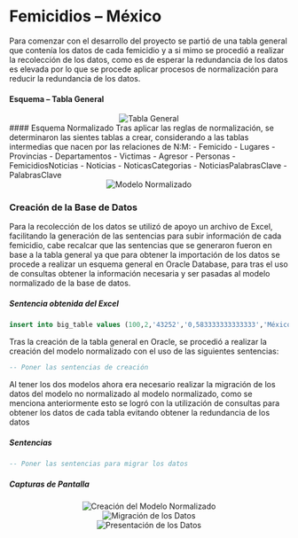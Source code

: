 # Femicidios – México 
Para comenzar con el desarrollo del proyecto se partió de una tabla general que contenía los datos de cada femicidio y a si mimo se procedió a realizar la recolección de los datos, como es de esperar la redundancia de los datos es elevada por lo que se procede aplicar procesos de normalización para reducir la redundancia de los datos.
#### Esquema – Tabla General
<div style="text-align:center"><img src="https://raw.githubusercontent.com/jahurtadod/femisidios-db/master/sql/tablaGeneral.png"
     alt="Tabla General"/></div>
#### Esquema Normalizado
Tras aplicar las reglas de normalización, se determinaron las sientes tablas a crear, considerando a las tablas intermedias que nacen por las relaciones de N:M:
-	Femicido
-	Lugares 
-	Provincias
-	Departamentos
-	Victimas
-	Agresor
-	Personas
-	FemicidiosNoticias
-	Noticias
-	NoticasCategorias
-	NoticiasPalabrasClave
-	PalabrasClave

<div style="text-align:center"><img src="https://raw.githubusercontent.com/jahurtadod/femisidios-db/master/sql/tablaNormalizada.png"
    alt="Modelo Normalizado"/></div>

### Creación de la Base de Datos
Para la recolección de los datos se utilizó de apoyo un archivo de Excel, facilitando la generación de las sentencias para subir información de cada femicidio, cabe recalcar que las sentencias que se generaron fueron en base a la tabla general ya que para obtener la importación de los datos se procede a realizar un esquema general en Oracle Database, para tras el uso de consultas obtener la información necesaria y ser pasadas al modelo normalizado de la base de datos.
##### Sentencia obtenida del Excel
```SQL
insert into big_table values (100,2,'43252','0,583333333333333','México','Buena Vista de la Salud','Chilpancingo de los Bravo','Guerrero','Fue herida a balazos por su pareja sentimental en el interior de su domicilio','Lambertina','Jiménez Ramírez','','Mexicana','',2101,'Aníbal Ignacio','Valente','','','','Herida de bala','Conyugue','','','Investigación','Profugos','','','Arma de fuego',4101,'http://redesdelsur.com.mx/2016/index.php/seguridad-y-justicias/35967-mujer-fue-asesinada-a-balazos-por-su-pareja-en-buena-vista-de-la-salud','43482','Mujer fue asesinada a balazos por su pareja en Buena Vista de la Salud','','','Seguridad y Justicia',,'','','','','','',,'','','','','','');
```
Tras la creación de la tabla general en Oracle, se procedió a realizar la creación del modelo normalizado con el uso de las siguientes sentencias:
```SQL
-- Poner las sentencias de creación
```
Al tener los dos modelos ahora era necesario realizar la migración de los datos del modelo no normalizado al modelo normalizado, como se menciona anteriormente esto se logró con la utilización de consultas para obtener los datos de cada tabla evitando obtener la redundancia de los datos
##### Sentencias 
```SQL
-- Poner las sentencias para migrar los datos 
```
##### Capturas de Pantalla

<div style="text-align:center"><img src=""
    alt="Creación del Modelo Normalizado"/></div>

<div style="text-align:center"><img src=""
    alt="Migración de los Datos"/></div>

<div style="text-align:center"><img src=""
    alt="Presentación de los Datos"/></div>
